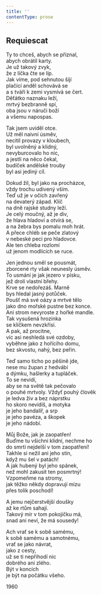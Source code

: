 ```yaml
---
title: ''
contentType: prose
---
```


## Requiescat

Ty to chceš, abych se přiznal,  
abych obrátil karty.  
Je už takový zvyk,  
že z líčka čte se líp.  
Jak víme, pod sehnutou šíjí  
plačící anděl schovává se  
a s tváří k zemi vysmívá se čert.  
Děťátko naznaku leží,  
mrtvý bezbranně spí,  
oba jsou v náruči boží  
a všemu napospas.

Tak jsem uviděl otce.  
Už měl naivní úsměv,  
necítil provazy v kloubech,  
byl uvolněný a klidný,  
nevyburcovalo ho nic,  
a jestli na něco čekal,  
budíček andělské trouby  
byl asi jediný cíl.

Dokud žil, byl jako na procházce,  
vždy trochu udivený vším.  
Teď už je v očích zavřený  
na devaterý západ. Klíč  
na dně rajské studny leží.  
Je celý moučný, až je div,  
že hlava hladoví a otvírá se,  
a na žebra bys pomalu moh hrát.  
A přece chléb se peče zlatový  
v nebeské peci pro hladovce.  
Ale ten chleba rozlomí  
už jenom modlících se ruce.

Jen jednou směl se pousmát,  
zborcené rty však neunesly úsměv.  
To usmání je jak jezero v písku,  
jež drolí vlastní břehy.  
Krve se nedořezáš. Marně  
bys hledal jasný potůček.  
Poušť má své oázy a mrtvé tělo  
jako dno mořské pustne bez konce.  
Ani strom nevyroste z hořké mandle.  
Tak vysušená hrozinka  
se klíčkem nevzkřísí.  
A pak, až procitne,  
víc asi neshledá své ozdoby,  
vyběhne jako z hořícího domu,  
bez skvostu, nahý, bez peřin.

Teď samo ticho po pěšině jde,  
nese mu župan z hedvábí  
a dýmku, hašlerky a tupláček.  
To se nevidí,  
aby se na světě tak pečovalo  
o pouhé mrtvoly. Vždyť pouhý člověk  
je ledva živ a bez náprstku  
ho skoro nevidíš, a motyka  
je jeho bandalíř, a srp  
je jeho pavéza, a škopek  
je jeho nádobí.

Můj Bože, jak je zaopatřen!  
Buďme tu všichni klidní, nechme ho  
do smrti nejdelší v tom zaopatření!  
Takhle si nežil ani jeho stín,  
když mu šel v patách!  
A jak hubený byl jeho spánek,  
než mohl zakusit ten posmrtný!  
Vzpomeňme na stromy,  
jak těžko někdy dopravují mízu  
přes tolik poschodí!

A jemu nejčerstvější doušky  
až ke rtům sahají.  
Takový mír v tom pokojíčku má,  
snad ani neví, že má sousedy!

Ach vrať se k sobě samému,  
k sobě samému a samotnému,  
vrať se jako návrat,  
jako z cesty,  
už se ti nepřihodí nic  
dobrého ani zlého.  
Být v koncích  
je být na počátku všeho.

1960
